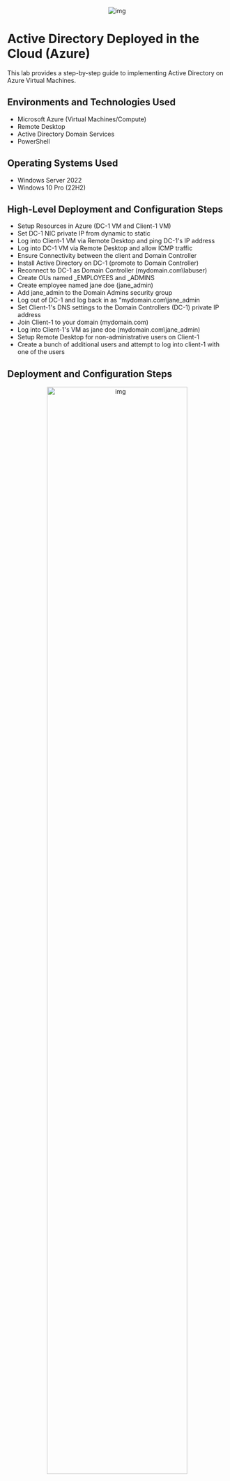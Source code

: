 <p align="center">
<img src="https://i.imgur.com/pmz4rhy.png" alt="img"/>
</p>

<h1>Active Directory Deployed in the Cloud (Azure)</h1>
This lab provides a step-by-step guide to implementing Active Directory on Azure Virtual Machines.<br />

<h2>Environments and Technologies Used</h2>

- Microsoft Azure (Virtual Machines/Compute)
- Remote Desktop
- Active Directory Domain Services
- PowerShell

<h2>Operating Systems Used </h2>

- Windows Server 2022
- Windows 10 Pro (22H2)

<h2>High-Level Deployment and Configuration Steps</h2>

- Setup Resources in Azure (DC-1 VM and Client-1 VM)
- Set DC-1 NIC private IP from dynamic to static
- Log into Client-1 VM via Remote Desktop and ping DC-1's IP address
- Log into DC-1 VM via Remote Desktop and allow ICMP traffic
- Ensure Connectivity between the client and Domain Controller
- Install Active Directory on DC-1 (promote to Domain Controller)
- Reconnect to DC-1 as Domain Controller (mydomain.com\labuser)
- Create OUs named _EMPLOYEES and _ADMINS
- Create employee named jane doe (jane_admin)
- Add jane_admin to the Domain Admins security group
- Log out of DC-1 and log back in as "mydomain.com\jane_admin
- Set Client-1's DNS settings to the Domain Controllers (DC-1) private IP address
- Join Client-1 to your domain (mydomain.com)
- Log into Client-1's VM as jane doe (mydomain.com\jane_admin)
- Setup Remote Desktop for non-administrative users on Client-1
- Create a bunch of additional users and attempt to log into client-1 with one of the users

<h2>Deployment and Configuration Steps</h2>

<p align="center">
<img src="https://i.imgur.com/lNFfgp4.png" height="80%" width="80%" alt="img"/>
</p>

Go to https://portal.azure.com/

Search for "virtual machine in the search bar and click "Virtual machines".

<p align="center">
<img src="https://i.imgur.com/vir8b1g.png" height="80%" width="80%" alt="img"/>
</p>

Click "Create", and click "Azure virtual machine".

<p align="center">
<img src="https://i.imgur.com/CIbAwEw.png" height="80%" width="80%" alt="img"/>
</p>

Select your Azure subscription, click "create new, and name your resource group "AD-Lab". Name your virtual machine "DC-1" and select (US) West 3 US for the region. For availability options, select "No infrastructure redundancy required". Select "Standard" for security type, and select "Windows Server 2022 dtatcenter: Azure Edition" for image. For size, select "Standard_E2s_v3 - 2 vcpus, 16 GiB memory". Use "labuser" as your username, and input a unique password. Click "Review + creat".

<p align="center">
<img src="https://i.imgur.com/Wl2u6Ll.png" height="80%" width="80%" alt="img"/>
</p>

We got a "Valiadation passed" message, click the "Create" button in the bottom left.

<p align="center">
<img src="https://i.imgur.com/zYlGl4p.png" height="80%" width="80%" alt="img"/>
</p>

The "Your deployment is complete" message indicates that our DC-1 VM has been created.

Let's go ahead and create "Client-1" VM.

<p align="center">
<img src="https://i.imgur.com/vir8b1g.png" height="80%" width="80%" alt="img"/>
</p>

Go back virtual machine, click "Create", and click "Azure virtual machine".

<p align="center">
<img src="https://i.imgur.com/Z3MrTxB.png" height="80%" width="80%" alt="img"/>
</p>

Select your Azure subsription, select the same resource group as DC-1, name your virtual machine "Client-1", select the same region, availability options, and security type as DC-1. Select "Windows 10 Pro, version 22H2" for image. Select the same size and use the same username and password you used for DC-1. Check the licensing box and click the networking tab at the top.

<p align="center">
<img src="https://i.imgur.com/ZCNkJ5o.png" height="80%" width="80%" alt="img"/>
</p>

Make sure you select the same virtual network as DC-1. A subnet and IP address will automatically be created for you. Click the "Review + create" button in the bottom left.

<p align="center">
<img src="https://i.imgur.com/qZHlkOS.png" height="80%" width="80%" alt="img"/>
</p>

We got a "Valiadation passed" message. Go ahead and click the "Create" button in the bottom left.

<p align="center">
<img src="https://i.imgur.com/pLTETK3.png" height="80%" width="80%" alt="img"/>
</p>

The "Your deployment is complete" message indicates that our Client-1 VM has been created.

<p align="center">
<img src="https://i.imgur.com/9kpDOrS.png" height="80%" width="80%" alt="img"/>
</p>

We will now set DC-1 NIC private IP from dynamic to static. Go back to virtual machine and click "DC-1".

<p align="center">
<img src="https://i.imgur.com/Ko8EfOS.png" height="80%" width="80%" alt="img"/>
</p>

Click "Networking", then click DC-1 Network Interface.

<p align="center">
<img src="https://i.imgur.com/6m9XTCx.png" height="80%" width="80%" alt="img"/>
</p>

Click "Ip Configurations".

<p align="center">
<img src="https://i.imgur.com/nGTecei.png" height="80%" width="80%" alt="img"/>
</p>

Click "ipconfig1".

<p align="center">
<img src="https://i.imgur.com/wo6rDCo.png" height="80%" width="80%" alt="img"/>
</p>

Select "Static", and click the "Save" button. This means that the IP address of DC-1 will not change.

<p align="center">
<img src="https://i.imgur.com/FWvuMXc.png" height="80%" width="80%" alt="img"/>
</p>

Log into Client-1 VM via Remote Desktop and ping DC-1's IP address (perpetual ping).

Go to virtual machine and click "Client-1".

<p align="center">
<img src="https://i.imgur.com/J73jcNu.png" height="80%" width="80%" alt="img"/>
</p>

Copy Client-1's public IP address.

<p align="center">
<img src="https://i.imgur.com/nVjRq04.png" height="80%" width="80%" alt="img"/>
</p>

Open Remote Desktop, paste Client-1's IP address, and click "Connect".

<p align="center">
<img src="https://i.imgur.com/RHIfVY8.png" height="80%" width="80%" alt="img"/>
</p>

Click "More choice" > "Use a different account", type in the username and password we used when we were creating Client-1's VM, and click the "Ok" button.

Minimize Client-1's VM.

<p align="center">
<img src="https://i.imgur.com/EggybQN.png" height="80%" width="80%" alt="img"/>
</p>

In your Azure portal, click DC-1.

<p align="center">
<img src="https://i.imgur.com/tjATsm7.png" height="80%" width="80%" alt="img"/>
</p>

Note down DC-1's Private IP Address.

<p align="center">
<img src="https://i.imgur.com/ypTy31O.png" height="80%" width="80%" alt="img"/>
</p>

Go back to Client-1's VM, select "No" for all the options, and click the "Accept" button.

<p align="center">
<img src="https://i.imgur.com/lc45ZoW.png" height="80%" width="80%" alt="img"/>
</p>

On the search box, type "cmd", and click "Open".

<p align="center">
<img src="https://i.imgur.com/BMwpabu.png" height="80%" width="80%" alt="img"/>
</p>

Type "ping -t 10.0.0.4" to ping DC-1's private IP address.

As shown in the image above, the ping got timed out. This is because DC-1's Windows firewall is blocking ICMP traffic.

Go ahead and minimize Client-1's VM.

<p align="center">
<img src="https://i.imgur.com/Fz35nGv.png" height="80%" width="80%" alt="img"/>
</p>

Let's log into DC-1 via Remote Desktop.

Go back to your Azure portal and copy DC-1's Public IP address.

<p align="center">
<img src="https://i.imgur.com/dz8DfzZ.png" height="80%" width="80%" alt="img"/>
</p>

Open Remote Desktop and log into DC-1's VM by pasting the public Ip address and clicking "Connect". 

<p align="center">
<img src="https://i.imgur.com/1rDG2c0.png" height="80%" width="80%" alt="img"/>
</p>

Log in just like we did for Client-1.

<p align="center">
<img src="https://i.imgur.com/vXbs4sG.png" height="80%" width="80%" alt="img"/>
</p>

Click the "Yes" button.

<p align="center">
<img src="https://i.imgur.com/EEtpuNt.png" height="80%" width="80%" alt="img"/>
</p>

Let's allow ICMP traffic on DC-1.

In the search box, type "wf.msc", and click on it.

<p align="center">
<img src="https://i.imgur.com/WdzS9zC.png" height="80%" width="80%" alt="img"/>
</p>

Click "Inbound Rule" in the left pane, then click "Protocol" to sort by protocol. Right-click on both "ICMPv4-in" echo requests and click "Enable rule".

<p align="center">
<img src="https://i.imgur.com/DKsGL44.png" height="80%" width="80%" alt="img"/>
</p>

Go back to Client-1's VM and observe that the pings are now working after we enabled the ICMP echo request on DC-1. Press "CTRL + C" on your keyboard to stop the perpetual ping, close the cmd application by clicking "X", and minimize Client-1's VM.

NOTE: We did this to ensure that Client-1 and DC-1 could communicate with each other.

Next, let's install Active Directory on DC-1.

<p align="center">
<img src="https://i.imgur.com/OmwrUEy.png" height="80%" width="80%" alt="img"/>
</p>

NOTE: Just so you don't get confused between DC-1 VM and Client-1 VM, click on any VM, open cmd, and type "hostname", Click Enter.

As shown in the image above, we are on DC-1's VM.

<p align="center">
<img src="https://i.imgur.com/Nvlpnnf.png" height="80%" width="80%" alt="img"/>
</p>

On DC-1 Vm, click the Start menu and click "Server Manager".

<p align="center">
<img src="https://i.imgur.com/h7rSD6a.png" height="80%" width="80%" alt="img"/>
</p>

Click "Add roles and features".

<p align="center">
<img src="https://i.imgur.com/tTpSsl5.png" height="80%" width="80%" alt="img"/>
</p>

Click "Next" > "Next" > "Next".

<p align="center">
<img src="https://i.imgur.com/EahtxUJ.png" height="80%" width="80%" alt="img"/>
</p>

Click "Active Directory Domain Services". 

<p align="center">
<img src="https://i.imgur.com/KwJPlmY.png" height="80%" width="80%" alt="img"/>
</p>

A new window will pop up. Click "Add Features".

<p align="center">
<img src="https://i.imgur.com/tapsNSk.png" height="80%" width="80%" alt="img"/>
</p>

In the next few windows, click "Next" > "Next" > "Next" > "Install".

<p align="center">
<img src="https://i.imgur.com/KEEsm8x.png" height="80%" width="80%" alt="img"/>
</p>

When Active Directory is done installing, click the "close" button.

<p align="center">
<img src="https://i.imgur.com/zBgtUvK.png" height="80%" width="80%" alt="img"/>
</p>

On Server Manager, click the flag icon and click "Promote this server to a domain controller".

<p align="center">
<img src="https://i.imgur.com/WfwcBlA.png" height="80%" width="80%" alt="img"/>
</p>

A new window will pop up. Select "Add a new forcast" and name your root domain "mydomain.com" (you can change this to your name if you want). Click "Next".

<p align="center">
<img src="https://i.imgur.com/m83D8tC.png" height="80%" width="80%" alt="img"/>
</p>

Type "Password1" in the Password and Confirm Password box, and click "Next" > "Next" > "Next" > "Next" > "Next" > "Install". 

NOTE: After Active Directory is installed, you will be disconnected from DC-1's VM. If this happens, just go back your Azure portal, grab your DC-1's public IP address.

<p align="center">
<img src="https://i.imgur.com/9scInGF.png" height="80%" width="80%" alt="img"/>
</p>

Open Remote Deskstop, paste DC-1's public IP address, and click "Connect".

<p align="center">
<img src="https://i.imgur.com/Rl9yLBg.png" height="80%" width="80%" alt="img"/>
</p>

Click "More choices" > "Use a different account". 

Since DC-1 is now a Domain Controller, we will log in using FQDN (Fully Qualified Domain Name). Type in "mydomain.com\labuser" as username and the password we used when we were creating DC-1's VM in Azure and click "Ok".

<p align="center">
<img src="https://i.imgur.com/NA9QeOz.png" height="80%" width="80%" alt="img"/>
</p>

Click "Yes".

<p align="center">
<img src="https://i.imgur.com/TinijCf.png" height="80%" width="80%" alt="img"/>
</p>

Type "active directory" in the serach box, and click "Active Directory Users nad Computers".

<p align="center">
<img src="https://i.imgur.com/YBlzBaD.png" height="80%" width="80%" alt="img"/>
</p>

We will go ahead and create our Organizational Units (OU).

As shown in the image above, right-click "mydomain.com", click "New", and click "Organizational Unit".

<p align="center">
<img src="https://i.imgur.com/eshE7Kr.png" height="80%" width="80%" alt="img"/>
</p>

On the new window, type "_EMPLOYEES", and click "Ok".

<p align="center">
<img src="https://i.imgur.com/YBlzBaD.png" height="80%" width="80%" alt="img"/>
</p>

Let's create another one.

Right-click "mydomain.com", click "New", and click "Organizational Unit".

<p align="center">
<img src="https://i.imgur.com/tlwKpYF.png" height="80%" width="80%" alt="img"/>
</p>

On the new window, type "_ADMINS", and click "Ok".

<p align="center">
<img src="https://i.imgur.com/tJl1qZv.png" height="80%" width="80%" alt="img"/>
</p>

Right-click "mydomain.com, and click "Refresh". As shown in the image above, you can see the two OUs we created are now at the top.

<p align="center">
<img src="https://i.imgur.com/VKKkYiO.png" height="80%" width="80%" alt="img"/>
</p>

Right-click "Users", You will notice that we are currently signed into DC-1 as "labuser".

<p align="center">
<img src="https://i.imgur.com/8IQmy0o.png" height="80%" width="80%" alt="img"/>
</p>

We will create another administrative account that's tied to us as individuals, and then we will log out and log back in using the new administrative account (jane_admin).

Click "_ADMINS", right-click on the empty space, and click "New" > "User".

<p align="center">
<img src="https://i.imgur.com/9F9piEj.png" height="80%" width="80%" alt="img"/>
</p>

Use "jane" as the first name, "doe" as the last name, and type in the full name. Use "jane_admin" as the login name and click Next.

<p align="center">
<img src="https://i.imgur.com/pQ62Vxu.png" height="80%" width="80%" alt="img"/>
</p>

We will use "Password1" as the password, only check "Password never expires" box, and click "Next" > "Finish".

<p align="center">
<img src="https://i.imgur.com/aidlPL1.png" height="80%" width="80%" alt="img"/>
</p>

Let's make "jane doe" a domain admin by assigning it to the domain admins group.

Right-click "jane doe" and click "Properties".

<p align="center">
<img src="https://i.imgur.com/E1AypOm.png" height="80%" width="80%" alt="img"/>
</p>

Click "Member Of" > "Add", type "Domain Admins" in the box, and click "Check name" > "Ok" > "Apply" > "Ok".

<p align="center">
<img src="https://i.imgur.com/PulUoYG.png" height="80%" width="80%" alt="img"/>
</p>

Before we log out, opem command prompt and type "whoami" and press Enter, as show in the image above.

We are signed in as "mydomain\labuser".

<p align="center">
<img src="https://i.imgur.com/guyoQEC.png" height="80%" width="80%" alt="img"/>
</p>

Type "logoff" and press Enter to sign out from "mydomain\labuser".

<p align="center">
<img src="https://i.imgur.com/yve1bwx.png" height="80%" width="80%" alt="img"/>
</p>

Let's log back in using the new administrative account (jane_admin). 

Go to your Azure portal and grab DC-1's public IP Address

<p align="center">
<img src="https://i.imgur.com/dz8DfzZ.png" height="80%" width="80%" alt="img"/>
</p>

Paste the public IP address and click "Connect".

<p align="center">
<img src="https://i.imgur.com/0c272w2.png" height="80%" width="80%" alt="img"/>
</p>

Click "More choices" > "Use a different account", use "mydomain.com\jane_admin" as the username, type the password we created for jane_admin (Password1), and click "Ok".

<p align="center">
<img src="https://i.imgur.com/NA9QeOz.png" height="80%" width="80%" alt="img"/>
</p>

Click "Yes".

<p align="center">
<img src="https://i.imgur.com/OSKWWYG.png" height="80%" width="80%" alt="img"/>
</p>

We are now signed as jane doe. To confirm, open the command prompt, type "whoami", and click Enter.

As shown in the image above, we are signed in as "jane_admin (jane doe) who is a member of "mydomain".

Type "hostname" and click Enter. You can see we are in DC-1 VM. Exit out of the command prompt and minimize DC-1's VM.

<p align="center">
<img src="https://i.imgur.com/7XcnGk6.png" height="80%" width="80%" alt="img"/>
</p>

Next, let's set Client-1's DNS settings to point to the Domain Controllers (DC-1) private IP address.

This will let Client-1 join DC-1's domain (mydomain.com). Thereby letting us log into Client-1's VM as "jane doe" (jane_admin)

NOTE: Currently, Client-1's DNS is pointing to the Azure-assigned DNS server. To join DC-1's domain (mydomain.com), we need to configure Client-1 to use DC-1's private IP address as its DNS server instead. This is because the domain controller (DC-1) knows what "mydomain.com is.

Before we configure Client-1's DNS, let's attempt to join it to the domain. Let's log into Client-1 as the original admin account (labuser).

As shown in the image above, go to Azure portal and copy Client-1's public IP address.

<p align="center">
<img src="https://i.imgur.com/ozCVl6k.png" height="80%" width="80%" alt="img"/>
</p>

Open Remote Deskstop, paste Client-1's public IP address, and click "Connect".

<p align="center">
<img src="https://i.imgur.com/pXeOCVf.png" height="80%" width="80%" alt="img"/>
</p>

Type in the password and click "Ok".

<p align="center">
<img src="https://i.imgur.com/p6Qb1ny.png" height="80%" width="80%" alt="img"/>
</p>

Click "Yes".

<p align="center">
<img src="https://i.imgur.com/hqBvyEB.png" height="80%" width="80%" alt="img"/>
</p>

To join the domain, right-click the Start Menu and click "System".

<p align="center">
<img src="https://i.imgur.com/NlvckON.png" height="80%" width="80%" alt="img"/>
</p>

Click "Rename this PC (Advanced)" > "Change". Select "Domain", type in the box "mydomain.com", and click "Ok".

NOTE: I mistakenly typed "domain.com" instead of "mydomain.com". But we still get the message below regardless.

We got a message saying "mydomain.com could not be contacted". Click "Ok" > "Cancel" > "Cancel".

<p align="center">
<img src="https://i.imgur.com/EggybQN.png" height="80%" width="80%" alt="img"/>
</p>

Let's now configure Client-1 to use DC-1's private IP address as its DNS server.

Go to your Azure portal. In virtual machines, click "DC-1".

<p align="center">
<img src="https://i.imgur.com/gViKx2h.png" height="80%" width="80%" alt="img"/>
</p>

Copy DC-1's private IP address.

<p align="center">
<img src="https://i.imgur.com/FWvuMXc.png" height="80%" width="80%" alt="img"/>
</p>

Go back virtual machine and click "Client-1".

<p align="center">
<img src="https://i.imgur.com/DoBQ3O6.png" height="80%" width="80%" alt="img"/>
</p>

Click "Networking".

<p align="center">
<img src="https://i.imgur.com/hKcQAmB.png" height="80%" width="80%" alt="img"/>
</p>

In Networking, click Client-1's Network Interface.

<p align="center">
<img src="https://i.imgur.com/ntpngRl.png" height="80%" width="80%" alt="img"/>
</p>

Click "DNS Servers".

<p align="center">
<img src="https://i.imgur.com/tYBma4J.png" height="80%" width="80%" alt="img"/>
</p>

Select "Custom", paste DC-1's private IP address, and click "Save".

We've now configured Client-1's DNS to DC-1's private IP.

<p align="center">
<img src="https://i.imgur.com/FWvuMXc.png" height="80%" width="80%" alt="img"/>
</p>

Go back to virtual machines and click "Client-1".

<p align="center">
<img src="https://i.imgur.com/N0sH6bW.png" height="80%" width="80%" alt="img"/>
</p>

Click "Restart" and click "Yes" at the prompt (this will flush Client-1's DNS cache).

<p align="center">
<img src="https://i.imgur.com/7XcnGk6.png" height="80%" width="80%" alt="img"/>
</p>

Let's re-attempt to join Client-1 to the DC-1 domain. 

As shown in the image above, go to Azure portal and copy Client-1's public IP address.

<p align="center">
<img src="https://i.imgur.com/ozCVl6k.png" height="80%" width="80%" alt="img"/>
</p>

Open Remote Deskstop, paste Client-1's public IP address, and click "Connect".

<p align="center">
<img src="https://i.imgur.com/pXeOCVf.png" height="80%" width="80%" alt="img"/>
</p>

Type in the password and click "Ok".

<p align="center">
<img src="https://i.imgur.com/p6Qb1ny.png" height="80%" width="80%" alt="img"/>
</p>

Click "Yes".

<p align="center">
<img src="https://i.imgur.com/qIVbBRv.png" height="80%" width="80%" alt="img"/>
</p>

Open command prompt and type "ipconfig /all". 

As shown in the image above, you can see that Client-1's DNS server has now been configured to DC-1's private IP address.

Ping the IP address "ping 10.0.0.4". We got replies from it.

<p align="center">
<img src="https://i.imgur.com/hqBvyEB.png" height="80%" width="80%" alt="img"/>
</p>

To join the domain, right-click the Start Menu and click "System".

<p align="center">
<img src="https://i.imgur.com/LLmJxVx.png" height="80%" width="80%" alt="img"/>
</p>

Click "Rename this PC (Advanced)" > "Change". Select "Domain", type "mydomain.com" and click "Ok.

We didn't get an error message like we got earlier. Instaed it's prompting us for our username and password.

Type "mydomain.com\jane_admin" as username, and "Password1" as password. Click "Ok".

<p align="center">
<img src="https://i.imgur.com/WWLbfVX.png" height="80%" width="80%" alt="img"/>
</p>

A new window will pop up. Click "Ok" > "Ok

<p align="center">
<img src="https://i.imgur.com/kvdQPZQ.png" height="80%" width="80%" alt="img"/>
</p>

Click "Restart Now". You will be disconnected from Client-1's VM.

Go back to virtual machines in Azure, click Client-1, and copy it's public IP address.

<p align="center">
<img src="https://i.imgur.com/ozCVl6k.png" height="80%" width="80%" alt="img"/>
</p>

Open Remote Desktop, paste Client-1's public IP address, and click "Connect".

<p align="center">
<img src="https://i.imgur.com/i5beMA2.png" height="80%" width="80%" alt="img"/>
</p>

Instead of logging in as "labuser", click "More choices" > "Use a different account". Type "mydomain.com\jane_admin" as username and "Password1" as password.

<p align="center">
<img src="https://i.imgur.com/p6Qb1ny.png" height="80%" width="80%" alt="img"/>
</p>

Click "Yes".

<p align="center">
<img src="https://i.imgur.com/PjQa0Ka.png" height="80%" width="80%" alt="img"/>
</p>

Open command prompt, and run the command "hostname" and "whoami".

As you can see, we are able to log into Client-1's VM as jane doe (jane_admin), even though we've never logged into Client-1 before as jane doe (jane_admin)

This is because Client-1 is a member of the domain (DC-1) and jane_admin is an admin account within the domain.

<p align="center">
<img src="https://i.imgur.com/hqBvyEB.png" height="80%" width="80%" alt="img"/>
</p>

Next, we will setup a remote deskstop for non-administrative users on Client-1.

Right-click the Start Menu and click "System".

<p align="center">
<img src="https://i.imgur.com/5hpVowS.png" height="80%" width="80%" alt="img"/>
</p>

Click "Remote Desktop".

<p align="center">
<img src="https://i.imgur.com/pf2A6AK.png" height="80%" width="80%" alt="img"/>
</p>

Click "Select users that can remotely access this PC".

<p align="center">
<img src="https://i.imgur.com/2fhQulJ.png" height="80%" width="80%" alt="img"/>
</p>

Click "Add", type "Domain Users" in the box, click "Check Names", and click "Ok" > "Ok".

This will allow all domain users and non-adminstrative users to log into Client-1's VM

Minimize Client-1's VM and open DC-1's VM.

<p align="center">
<img src="https://i.imgur.com/xB40N1G.png" height="80%" width="80%" alt="img"/>
</p>

In DC-1, click the Start Menu, collapse "Windows Administrative Tools", and click "Active Directory Users and Computers".

<p align="center">
<img src="https://i.imgur.com/vfiOL30.png" height="80%" width="80%" alt="img"/>
</p>

Collapse "mydomain.com" and click "Users". You can see that "Domain Users" are the group we've just given access to Client-1 VM.

Double-click "Domain Users" and click "Members". "Members" contain all the users in the "Domain Users" group, as shown in the image above. Anyone in this group is allowed to log into Client-1's VM.

<p align="center">
<img src="https://i.imgur.com/hDlQlne.png" height="80%" width="80%" alt="img"/>
</p>

We will now create a bunch of additional users and attempt to log into Client-1 with one of the users.

In DC-1, search for "powershell_ise" and right-click "Windows PowerShell ISE", and click "Run as administrator", as shown in the image above.

<p align="center">
<img src="https://i.imgur.com/EhnNQQO.png" height="80%" width="80%" alt="img"/>
</p>

Copy the script found in this repository: https://github.com/CollinsU99/Generate-Names-Create-Users.ps1.git and paste it in the "powershell ise" new file. 

In PowerShell Ise, click the "create new file" icon located in the upper left corner, paste the script you copied in the new file, and click the green play button, as shown in the image above.

NOTE: The script will create 10,000 random accounts in the "_EMPLOYEES" organizational unit in AD, and they will all have "Password1" as their password.

<p align="center">
<img src="https://i.imgur.com/3GIuUtV.png" height="80%" width="80%" alt="img"/>
</p>

As shown in the image above, the accounts are being created.

<p align="center">
<img src="https://i.imgur.com/LL3lWox.png" height="80%" width="80%" alt="img"/>
</p>

In Active Directory, right-click "_EMPLOYEES" and click "Refresh", and you will see a bunch of random accounts have been created.

<p align="center">
<img src="https://i.imgur.com/jJ3I3d2.png" height="80%" width="80%" alt="img"/>
</p>

Double-click on any random name, click "Account", and copy the username of the account, and minimize DC-1

We will use this username to log into Client-1 VM.

<p align="center">
<img src="https://i.imgur.com/wbQ6NWt.png" height="80%" width="80%" alt="img"/>
</p>

Open Client-1 VM, Click the Start Menu, click "jane doe", and click "Sign Out".

<p align="center">
<img src="https://i.imgur.com/7XcnGk6.png" height="80%" width="80%" alt="img"/>
</p>

In Azure portal, go to "virtual machines", click Client-1 VM, and copy it's public IP address.

<p align="center">
<img src="https://i.imgur.com/hcYAoBU.png" height="80%" width="80%" alt="img"/>
</p>

Open Remote Desktop, paste Client-1's public IP address, and click "Connect".

Click "More choices" > "Use a different account", type the random username we created, and type "Password1" in the password box. Then, click "Ok".

<p align="center">
<img src="https://i.imgur.com/eXQPCSI.png" height="80%" width="80%" alt="img"/>
</p>

We are now connecting to one of the random accounts we created.

NOTE: The account "bag.pilufa" has never logged into Client-1 before but is able to do so because it has been created as a user in the Domain Controller (DC-1).

<p align="center">
<img src="https://i.imgur.com/fY3GPxW.png" height="80%" width="80%" alt="img"/>
</p>

To confirm, open command prompt in Client-1. run the commands "hostname" and "whoami".

As shown in the image above, "bag.pilufa" is logged in as a user in Client-1.

<p align="center">
<img src="https://i.imgur.com/5b5c8HP.png" height="80%" width="80%" alt="img"/>
</p>

Click the pinned File Explorer app on the taskbar. Click "This PC" and double-click the C drive.

<p align="center">
<img src="https://i.imgur.com/hawpjni.png" height="80%" width="80%" alt="img"/>
</p>

Click the "Users" folder.

<p align="center">
<img src="https://i.imgur.com/CyHx22J.png" height="80%" width="80%" alt="img"/>
</p>

Anytime a new user logs into Client-1, a new folder will be created.

As shown in the image above, the folders "labuser", "jane_admin", and "bag.pilufa" were created because we have logged in to Client-1 with those accounts before.
